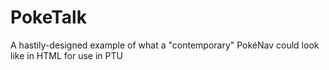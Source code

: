 # PokeTalk
A hastily-designed example of what a "contemporary" PokéNav could look like in HTML for use in PTU
